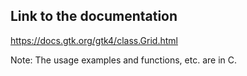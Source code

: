 ## Link to the documentation

<https://docs.gtk.org/gtk4/class.Grid.html>

Note: The usage examples and functions, etc. are in C.

